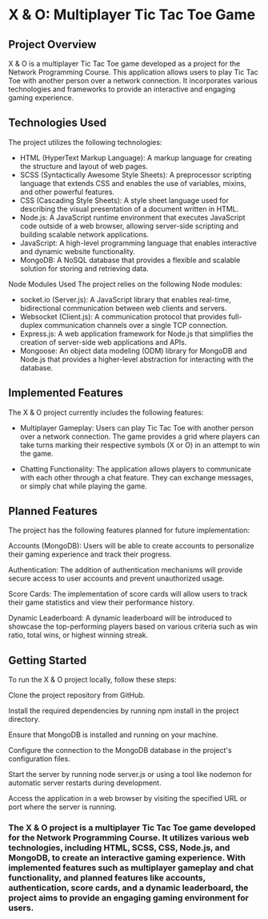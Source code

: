 # X & O: Multiplayer Tic Tac Toe Game
## Project Overview
X & O is a multiplayer Tic Tac Toe game developed as a project for the Network Programming Course. This application allows users to play Tic Tac Toe with another person over a network connection. It incorporates various technologies and frameworks to provide an interactive and engaging gaming experience.

## Technologies Used
The project utilizes the following technologies:

- HTML (HyperText Markup Language): A markup language for creating the structure and layout of web pages.
- SCSS (Syntactically Awesome Style Sheets): A preprocessor scripting language that extends CSS and enables the use of variables, mixins, and other powerful features.
- CSS (Cascading Style Sheets): A style sheet language used for describing the visual presentation of a document written in HTML.
- Node.js: A JavaScript runtime environment that executes JavaScript code outside of a web browser, allowing server-side scripting and building scalable network applications.
- JavaScript: A high-level programming language that enables interactive and dynamic website functionality.
- MongoDB: A NoSQL database that provides a flexible and scalable solution for storing and retrieving data.

Node Modules Used
The project relies on the following Node modules:

- socket.io (Server.js): A JavaScript library that enables real-time, bidirectional communication between web clients and servers.
- Websocket (Client.js): A communication protocol that provides full-duplex communication channels over a single TCP connection.
- Express.js: A web application framework for Node.js that simplifies the creation of server-side web applications and APIs.
- Mongoose: An object data modeling (ODM) library for MongoDB and Node.js that provides a higher-level abstraction for interacting with the database.

## Implemented Features
The X & O project currently includes the following features:

- Multiplayer Gameplay: Users can play Tic Tac Toe with another person over a network connection. The game provides a grid where players can take turns marking their respective symbols (X or O) in an attempt to win the game.

- Chatting Functionality: The application allows players to communicate with each other through a chat feature. They can exchange messages, or simply chat while playing the game.

## Planned Features
The project has the following features planned for future implementation:

Accounts (MongoDB): Users will be able to create accounts to personalize their gaming experience and track their progress.

Authentication: The addition of authentication mechanisms will provide secure access to user accounts and prevent unauthorized usage.

Score Cards: The implementation of score cards will allow users to track their game statistics and view their performance history.

Dynamic Leaderboard: A dynamic leaderboard will be introduced to showcase the top-performing players based on various criteria such as win ratio, total wins, or highest winning streak.

## Getting Started
To run the X & O project locally, follow these steps:

Clone the project repository from GitHub.

Install the required dependencies by running npm install in the project directory.

Ensure that MongoDB is installed and running on your machine.

Configure the connection to the MongoDB database in the project's configuration files.

Start the server by running node server.js or using a tool like nodemon for automatic server restarts during development.

Access the application in a web browser by visiting the specified URL or port where the server is running.

### The X & O project is a multiplayer Tic Tac Toe game developed for the Network Programming Course. It utilizes various web technologies, including HTML, SCSS, CSS, Node.js, and MongoDB, to create an interactive gaming experience. With implemented features such as multiplayer gameplay and chat functionality, and planned features like accounts, authentication, score cards, and a dynamic leaderboard, the project aims to provide an engaging gaming environment for users.
